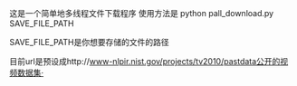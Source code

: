 这是一个简单地多线程文件下载程序
使用方法是
python pall_download.py SAVE_FILE_PATH

SAVE_FILE_PATH是你想要存储的文件的路径

目前url是预设成http://www-nlpir.nist.gov/projects/tv2010/pastdata公开的视频数据集·

